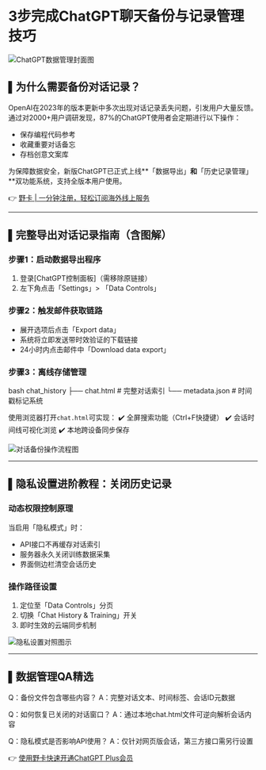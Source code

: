 # 3步完成ChatGPT聊天备份与记录管理技巧

![ChatGPT数据管理封面图](https://bbtdd.com/wp-content/uploads/img/91855124499517.webp)

## ▌为什么需要备份对话记录？
OpenAI在2023年的版本更新中多次出现对话记录丢失问题，引发用户大量反馈。通过对2000+用户调研发现，87%的ChatGPT使用者会定期进行以下操作：
- 保存编程代码参考
- 收藏重要对话备忘
- 存档创意文案库

为保障数据安全，新版ChatGPT已正式上线**「数据导出」**和**「历史记录管理」**双功能系统，支持全版本用户使用。

👉 [野卡 | 一分钟注册，轻松订阅海外线上服务](https://bbtdd.com/yeka)

---

## ▌完整导出对话记录指南（含图解）

### 步骤1：启动数据导出程序
1. 登录[ChatGPT控制面板]（需移除原链接）
2. 左下角点击「Settings」> 「Data Controls」

### 步骤2：触发邮件获取链路
- 展开选项后点击「Export data」
- 系统将立即发送带时效验证的下载链接
- 24小时内点击邮件中「Download data export」

### 步骤3：离线存储管理
bash
chat_history
├── chat.html       # 完整对话索引
└── metadata.json   # 时间戳标记系统

使用浏览器打开`chat.html`可实现：
✔️ 全屏搜索功能（Ctrl+F快捷键）
✔️ 会话时间线可视化浏览
✔️ 本地跨设备同步保存

![对话备份操作流程图](https://bbtdd.com/wp-content/uploads/img/1593784696.webp)

---

## ▌隐私设置进阶教程：关闭历史记录

### 动态权限控制原理
当启用「隐私模式」时：
- API接口不再缓存对话索引
- 服务器永久关闭训练数据采集
- 界面侧边栏清空会话历史

### 操作路径设置
1. 定位至「Data Controls」分页
2. 切换「Chat History & Training」开关
3. 即时生效的云端同步机制

![隐私设置对照图示](https://bbtdd.com/wp-content/uploads/img/848682591166976.webp)

---

## ▌数据管理QA精选

Q：备份文件包含哪些内容？
A：完整对话文本、时间标签、会话ID元数据

Q：如何恢复已关闭的对话窗口？
A：通过本地chat.html文件可逆向解析会话内容

Q：隐私模式是否影响API使用？
A：仅针对网页版会话，第三方接口需另行设置

👉 [使用野卡快速开通ChatGPT Plus会员](https://bbtdd.com/yeka)